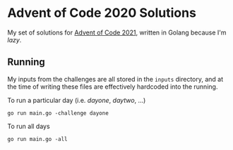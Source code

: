 # Advent of Code 2020 Solutions

My set of solutions for [Advent of Code 2021](https://adventofcode.com/2021), written in Golang because I'm _lazy_.

## Running

My inputs from the challenges are all stored in the `inputs` directory, and at the time of writing these files are effectively hardcoded into the running.

To run a particular day (i.e. _dayone_, _daytwo_, ...)
```
go run main.go -challenge dayone
```

To run all days
```
go run main.go -all
```